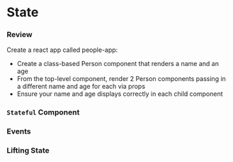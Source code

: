 
# State

### Review
Create a react app called people-app:
- Create a class-based Person component that renders a name and an age
- From the top-level component, render 2 Person components passing in a different name and age for each via props
- Ensure your name and age displays correctly in each child component

### `Stateful` Component

### Events

### Lifting State
